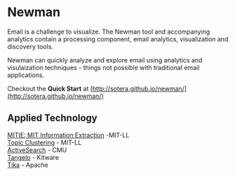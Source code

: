 # Newman

Email is a challenge to visualize. The Newman tool and accompanying analytics contain a processing component, email analytics, visualization and discovery tools.

Newman can quickly analyze and explore email using analytics and visulaization techniques - things not possible with
traditional email applications.

Checkout the **Quick Start** at [http://sotera.github.io/newman/](http://sotera.github.io/newman/)

## Applied Technology

[MITIE: MIT Information Extraction](https://github.com/mitll/MITIE) -MIT-LL <br/>
[Topic Clustering](https://github.com/mitll/topic-clustering) - MIT-LL <br/>
[ActiveSearch](https://github.com/AutonlabCMU/ActiveSearch) - CMU <br/>
[Tangelo](http://tangelo.kitware.com) - Kitware <br/>
[Tika](http://tika.apache.org/) - Apache


